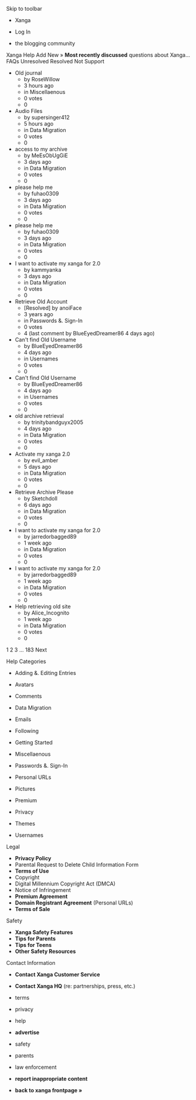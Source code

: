 Skip to toolbar

*   Xanga

*   Log In

*   the blogging community

Xanga Help Add New » **Most recently discussed** questions about Xanga… FAQs Unresolved Resolved Not Support

*   Old journal
    *   by RoseWillow
    *   3 hours ago
    *   in Miscellaenous
    *   0 votes
    *   0
*   Audio Files
    *   by supersinger412
    *   5 hours ago
    *   in Data Migration
    *   0 votes
    *   0
*   access to my archive
    *   by MeEsObUgGiE
    *   3 days ago
    *   in Data Migration
    *   0 votes
    *   0
*   please help me
    *   by fuhao0309
    *   3 days ago
    *   in Data Migration
    *   0 votes
    *   0
*   please help me
    *   by fuhao0309
    *   3 days ago
    *   in Data Migration
    *   0 votes
    *   0
*   I want to activate my xanga for 2.0
    *   by kammyanka
    *   3 days ago
    *   in Data Migration
    *   0 votes
    *   0
*   Retrieve Old Account
    *   \[Resolved\] by anoiFace
    *   3 years ago
    *   in Passwords &. Sign-In
    *   0 votes
    *   4 (last comment by BlueEyedDreamer86 4 days ago)
*   Can't find Old Username
    *   by BlueEyedDreamer86
    *   4 days ago
    *   in Usernames
    *   0 votes
    *   0
*   Can't find Old Username
    *   by BlueEyedDreamer86
    *   4 days ago
    *   in Usernames
    *   0 votes
    *   0
*   old archive retrieval
    *   by trinitybandguyx2005
    *   4 days ago
    *   in Data Migration
    *   0 votes
    *   0
*   Activate my xanga 2.0
    *   by evil\_amber
    *   5 days ago
    *   in Data Migration
    *   0 votes
    *   0
*   Retrieve Archive Please
    *   by Sketchdoll
    *   6 days ago
    *   in Data Migration
    *   0 votes
    *   0
*   I want to activate my xanga for 2.0
    *   by jarredorbagged89
    *   1 week ago
    *   in Data Migration
    *   0 votes
    *   0
*   I want to activate my xanga for 2.0
    *   by jarredorbagged89
    *   1 week ago
    *   in Data Migration
    *   0 votes
    *   0
*   Help retrieving old site
    *   by Alice\_Incognito
    *   1 week ago
    *   in Data Migration
    *   0 votes
    *   0

1 2 3 ... 183 Next

Help Categories

*   Adding &. Editing Entries
*   Avatars
*   Comments
*   Data Migration
*   Emails
*   Following
*   Getting Started
*   Miscellaenous

*   Passwords &. Sign-In
*   Personal URLs
*   Pictures
*   Premium
*   Privacy
*   Themes
*   Usernames

Legal

*   **Privacy Policy**
*   Parental Request to Delete Child Information Form
*   **Terms of Use**
*   Copyright
*   Digital Millennium Copyright Act (DMCA)
*   Notice of Infringement
*   **Premium Agreement**
*   **Domain Registrant Agreement** (Personal URLs)
*   **Terms of Sale**

Safety

*   **Xanga Safety Features**
*   **Tips for Parents**
*   **Tips for Teens**
*   **Other Safety Resources**

Contact Information

*   **Contact Xanga Customer Service**
*   **Contact Xanga HQ** (re: partnerships, press, etc.)

*   terms
*   privacy
*   help
*   **advertise**

*   safety
*   parents
*   law enforcement
*   **report inappropriate content**

*   **back to xanga frontpage »**